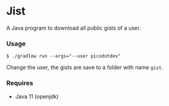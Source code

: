 # Jist

A Java program to download all public gists of a user.

### Usage

```$ ./gradlew run --args="--user picodotdev"``` 

Change the user, the gists are save to a folder with name `gist`.

### Requires

* Java 11 (openjdk)